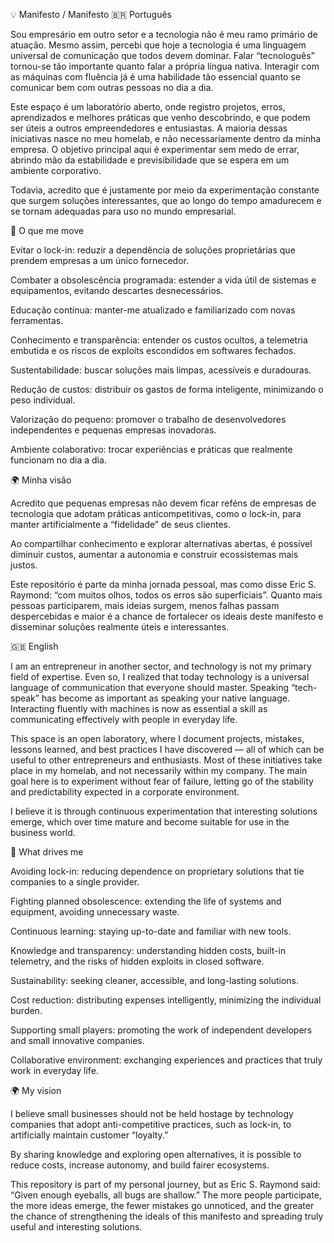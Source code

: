 💡 Manifesto / Manifesto
🇧🇷 Português

Sou empresário em outro setor e a tecnologia não é meu ramo primário de atuação. Mesmo assim, percebi que hoje a tecnologia é uma linguagem universal de comunicação que todos devem dominar. Falar “tecnologuês” tornou-se tão importante quanto falar a própria língua nativa. Interagir com as máquinas com fluência já é uma habilidade tão essencial quanto se comunicar bem com outras pessoas no dia a dia.

Este espaço é um laboratório aberto, onde registro projetos, erros, aprendizados e melhores práticas que venho descobrindo, e que podem ser úteis a outros empreendedores e entusiastas. A maioria dessas iniciativas nasce no meu homelab, e não necessariamente dentro da minha empresa. O objetivo principal aqui é experimentar sem medo de errar, abrindo mão da estabilidade e previsibilidade que se espera em um ambiente corporativo.

Todavia, acredito que é justamente por meio da experimentação constante que surgem soluções interessantes, que ao longo do tempo amadurecem e se tornam adequadas para uso no mundo empresarial.

🚀 O que me move

Evitar o lock-in: reduzir a dependência de soluções proprietárias que prendem empresas a um único fornecedor.

Combater a obsolescência programada: estender a vida útil de sistemas e equipamentos, evitando descartes desnecessários.

Educação contínua: manter-me atualizado e familiarizado com novas ferramentas.

Conhecimento e transparência: entender os custos ocultos, a telemetria embutida e os riscos de exploits escondidos em softwares fechados.

Sustentabilidade: buscar soluções mais limpas, acessíveis e duradouras.

Redução de custos: distribuir os gastos de forma inteligente, minimizando o peso individual.

Valorização do pequeno: promover o trabalho de desenvolvedores independentes e pequenas empresas inovadoras.

Ambiente colaborativo: trocar experiências e práticas que realmente funcionam no dia a dia.

🌍 Minha visão

Acredito que pequenas empresas não devem ficar reféns de empresas de tecnologia que adotam práticas anticompetitivas, como o lock-in, para manter artificialmente a “fidelidade” de seus clientes.

Ao compartilhar conhecimento e explorar alternativas abertas, é possível diminuir custos, aumentar a autonomia e construir ecossistemas mais justos.

Este repositório é parte da minha jornada pessoal, mas como disse Eric S. Raymond: “com muitos olhos, todos os erros são superficiais”. Quanto mais pessoas participarem, mais ideias surgem, menos falhas passam despercebidas e maior é a chance de fortalecer os ideais deste manifesto e disseminar soluções realmente úteis e interessantes.

🇬🇧 English

I am an entrepreneur in another sector, and technology is not my primary field of expertise. Even so, I realized that today technology is a universal language of communication that everyone should master. Speaking “tech-speak” has become as important as speaking your native language. Interacting fluently with machines is now as essential a skill as communicating effectively with people in everyday life.

This space is an open laboratory, where I document projects, mistakes, lessons learned, and best practices I have discovered — all of which can be useful to other entrepreneurs and enthusiasts. Most of these initiatives take place in my homelab, and not necessarily within my company. The main goal here is to experiment without fear of failure, letting go of the stability and predictability expected in a corporate environment.

I believe it is through continuous experimentation that interesting solutions emerge, which over time mature and become suitable for use in the business world.

🚀 What drives me

Avoiding lock-in: reducing dependence on proprietary solutions that tie companies to a single provider.

Fighting planned obsolescence: extending the life of systems and equipment, avoiding unnecessary waste.

Continuous learning: staying up-to-date and familiar with new tools.

Knowledge and transparency: understanding hidden costs, built-in telemetry, and the risks of hidden exploits in closed software.

Sustainability: seeking cleaner, accessible, and long-lasting solutions.

Cost reduction: distributing expenses intelligently, minimizing the individual burden.

Supporting small players: promoting the work of independent developers and small innovative companies.

Collaborative environment: exchanging experiences and practices that truly work in everyday life.

🌍 My vision

I believe small businesses should not be held hostage by technology companies that adopt anti-competitive practices, such as lock-in, to artificially maintain customer “loyalty.”

By sharing knowledge and exploring open alternatives, it is possible to reduce costs, increase autonomy, and build fairer ecosystems.

This repository is part of my personal journey, but as Eric S. Raymond said: “Given enough eyeballs, all bugs are shallow.” The more people participate, the more ideas emerge, the fewer mistakes go unnoticed, and the greater the chance of strengthening the ideals of this manifesto and spreading truly useful and interesting solutions.
